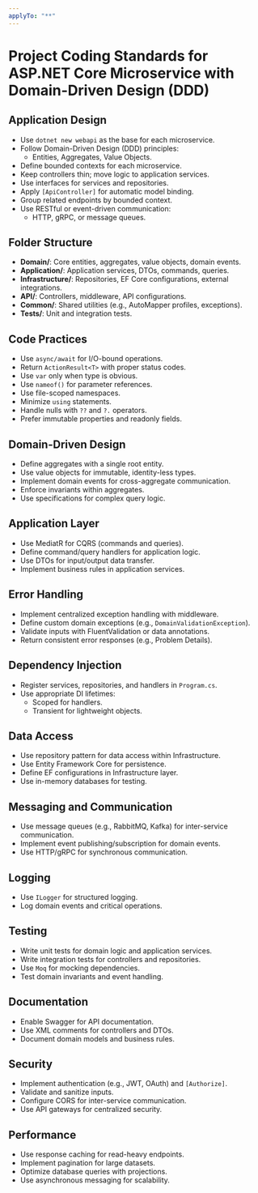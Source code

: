 ```yaml
---
applyTo: "**"
---
```


# Project Coding Standards for ASP.NET Core Microservice with Domain-Driven Design (DDD)

## Application Design

- Use `dotnet new webapi` as the base for each microservice.
- Follow Domain-Driven Design (DDD) principles:
  - Entities, Aggregates, Value Objects.
- Define bounded contexts for each microservice.
- Keep controllers thin; move logic to application services.
- Use interfaces for services and repositories.
- Apply `[ApiController]` for automatic model binding.
- Group related endpoints by bounded context.
- Use RESTful or event-driven communication:
  - HTTP, gRPC, or message queues.

## Folder Structure

- **Domain/**: Core entities, aggregates, value objects, domain events.
- **Application/**: Application services, DTOs, commands, queries.
- **Infrastructure/**: Repositories, EF Core configurations, external integrations.
- **API/**: Controllers, middleware, API configurations.
- **Common/**: Shared utilities (e.g., AutoMapper profiles, exceptions).
- **Tests/**: Unit and integration tests.

## Code Practices

- Use `async/await` for I/O-bound operations.
- Return `ActionResult<T>` with proper status codes.
- Use `var` only when type is obvious.
- Use `nameof()` for parameter references.
- Use file-scoped namespaces.
- Minimize `using` statements.
- Handle nulls with `??` and `?.` operators.
- Prefer immutable properties and readonly fields.

## Domain-Driven Design

- Define aggregates with a single root entity.
- Use value objects for immutable, identity-less types.
- Implement domain events for cross-aggregate communication.
- Enforce invariants within aggregates.
- Use specifications for complex query logic.

## Application Layer

- Use MediatR for CQRS (commands and queries).
- Define command/query handlers for application logic.
- Use DTOs for input/output data transfer.
- Implement business rules in application services.

## Error Handling

- Implement centralized exception handling with middleware.
- Define custom domain exceptions (e.g., `DomainValidationException`).
- Validate inputs with FluentValidation or data annotations.
- Return consistent error responses (e.g., Problem Details).

## Dependency Injection

- Register services, repositories, and handlers in `Program.cs`.
- Use appropriate DI lifetimes:
  - Scoped for handlers.
  - Transient for lightweight objects.

## Data Access

- Use repository pattern for data access within Infrastructure.
- Use Entity Framework Core for persistence.
- Define EF configurations in Infrastructure layer.
- Use in-memory databases for testing.

## Messaging and Communication

- Use message queues (e.g., RabbitMQ, Kafka) for inter-service communication.
- Implement event publishing/subscription for domain events.
- Use HTTP/gRPC for synchronous communication.

## Logging

- Use `ILogger` for structured logging.
- Log domain events and critical operations.

## Testing

- Write unit tests for domain logic and application services.
- Write integration tests for controllers and repositories.
- Use `Moq` for mocking dependencies.
- Test domain invariants and event handling.

## Documentation

- Enable Swagger for API documentation.
- Use XML comments for controllers and DTOs.
- Document domain models and business rules.

## Security

- Implement authentication (e.g., JWT, OAuth) and `[Authorize]`.
- Validate and sanitize inputs.
- Configure CORS for inter-service communication.
- Use API gateways for centralized security.

## Performance

- Use response caching for read-heavy endpoints.
- Implement pagination for large datasets.
- Optimize database queries with projections.
- Use asynchronous messaging for scalability.
